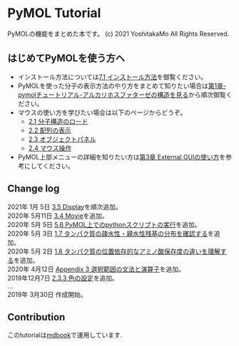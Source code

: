 # PyMOL Tutorial

PyMOLの機能をまとめた本です。
(c) 2021 YoshitakaMo All Rights Reserved.

## はじめてPyMOLを使う方へ
- インストール方法については[7.1 インストール方法](./append01/installation.md)を御覧ください。
- PyMOLを使った分子の表示方法のやり方をまとめて知りたい場合は[第1章-pymolチュートリアル-アルカリホスファターゼの構造を見る](./ch01/index.md)から順次御覧ください。
- マウスの使い方を学びたい場合は以下のページからどうぞ。
    - [2.1 分子構造のロード](./ch02/loadmol.md)
    - [2.2 配列の表示](./ch02/dispseq.md)
    - [2.3 オブジェクトパネル](./ch02/objpanel.md)
    - [2.4 マウス操作](./ch02/mouse.md)
- PyMOL上部メニューの詳細を知りたい方は[第3章 External GUIの使い方](./ch03/index.html)を参考にしてください。

## Change log
2021年 1月 5日 [3.5 Display](./ch03/display.md)を順次追加。<br>
2020年 5月11日 [3.4 Movie](./ch03/movie.md)を追加。<br>
2020年 5月 5日 [5.6 PyMOL上でのpythonスクリプトの実行](./ch05/python_on_pymol.md)を追加。<br>
2020年 5月 3日 [1.7 タンパク質の疎水性・親水性残基の分布を確認する](./ch01/hydrophobicity.md)を追加。<br>
2020年 5月 2日 [1.8 タンパク質の位置依存的なアミノ酸保存度の違いを理解する](./ch01/conservation.md)を追加。<br>
2020年 4月12日 [Appendix 3 選択範囲の文法と演算子](./append01/selealgebra.md)を追加。<br>
2019年12月7日 [2.3.3 色の設定](./ch02/color.md)を追加。<br>
...<br>
2019年 3月30日 作成開始。

## Contribution
このtutorialは[mdbook](https://github.com/rust-lang-nursery/mdBook)で運用しています.

